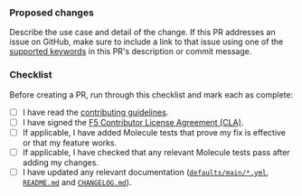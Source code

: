 ### Proposed changes

Describe the use case and detail of the change. If this PR addresses an issue on GitHub, make sure to include a link to that issue using one of the [supported keywords](https://docs.github.com/en/github/managing-your-work-on-github/linking-a-pull-request-to-an-issue) in this PR's description or commit message.

### Checklist

Before creating a PR, run through this checklist and mark each as complete:

- [ ] I have read the [contributing guidelines](/CONTRIBUTING.md).
- [ ] I have signed the [F5 Contributor License Agreement (CLA)](https://github.com/f5/.github/blob/main/CLA/cla-markdown.md).
- [ ] If applicable, I have added Molecule tests that prove my fix is effective or that my feature works.
- [ ] If applicable, I have checked that any relevant Molecule tests pass after adding my changes.
- [ ] I have updated any relevant documentation ([`defaults/main/*.yml`](/defaults/main/), [`README.md`](/README.md) and [`CHANGELOG.md`](/CHANGELOG.md)).
